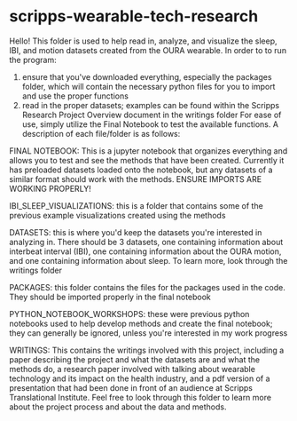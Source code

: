 # scripps-wearable-tech-research
Hello! This folder is used to help read in, analyze, and visualize the sleep, IBI, and motion datasets created from the OURA wearable. In order to to run the program: 
1) ensure that you've downloaded everything, especially the packages folder, which will contain the necessary python files for you to import and use the proper functions 
2) read in the proper datasets; examples can be found within the Scripps Research Project Overview document in the writings folder 
For ease of use, simply utilize the Final Notebook to test the available functions. A description of each file/folder is as follows: 

FINAL NOTEBOOK: This is a jupyter notebook that organizes everything and allows you to test and see the methods that have been created. Currently it has preloaded datasets loaded onto the notebook, but any datasets of a similar format should work with the methods. ENSURE IMPORTS ARE WORKING PROPERLY! 

IBI_SLEEP_VISUALIZATIONS: this is a folder that contains some of the previous example visualizations created using the methods 

DATASETS: this is where you'd keep the datasets you're interested in analyzing in. There should be 3 datasets, one containing information about interbeat interval (IBI), one containing information about the OURA motion, and one containing information about sleep. To learn more, look through the writings folder 

PACKAGES: this folder contains the files for the packages used in the code. They should be imported properly in the final notebook

PYTHON_NOTEBOOK_WORKSHOPS: these were previous python notebooks used to help develop methods and create the final notebook; they can generally be ignored, unless you're interested in my work progress

WRITINGS: This contains the writings involved with this project, including a paper describing the project and what the datasets are and what the methods do, a research paper involved with talking about wearable technology and its impact on the health industry, and a pdf version of a presentation that had been done in front of an audience at Scripps Translational Institute. Feel free to look through this folder to learn more about the project process and about the data and methods. 
